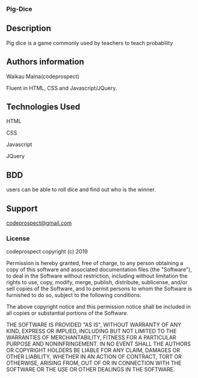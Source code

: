 ### Pig-Dice

## Description

Pig dice is a game commonly used by teachers to teach probability

## Authors information

 Waikau Maina(codeprospect)

 Fluent in HTML, CSS and Javascript/JQuery.


## Technologies Used
HTML

CSS

Javascript

JQuery

## BDD
users can be able to roll dice and find out who is the winner.

## Support
codeprospect@gmail.com


### License

codeprospect copyright (c) 2019

Permission is hereby granted, free of charge, to any person obtaining a copy of this software and associated documentation files (the "Software"), to deal in the Software without restriction, including without limitation the rights to use, copy, modify, merge, publish, distribute, sublicense, and/or sell copies of the Software, and to permit persons to whom the Software is furnished to do so, subject to the following conditions:

The above copyright notice and this permission notice shall be included in all copies or substantial portions of the Software.

THE SOFTWARE IS PROVIDED "AS IS", WITHOUT WARRANTY OF ANY KIND, EXPRESS OR IMPLIED, INCLUDING BUT NOT LIMITED TO THE WARRANTIES OF MERCHANTABILITY, FITNESS FOR A PARTICULAR PURPOSE AND NONINFRINGEMENT. IN NO EVENT SHALL THE AUTHORS OR COPYRIGHT HOLDERS BE LIABLE FOR ANY CLAIM, DAMAGES OR OTHER LIABILITY, WHETHER IN AN ACTION OF CONTRACT, TORT OR OTHERWISE, ARISING FROM, OUT OF OR IN CONNECTION WITH THE SOFTWARE OR THE USE OR OTHER DEALINGS IN THE SOFTWARE.

